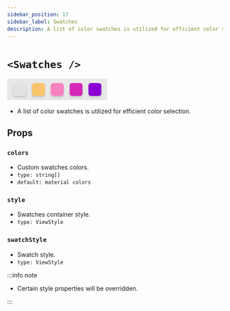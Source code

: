 ```yaml
---
sidebar_position: 17
sidebar_label: Swatches
description: A list of color swatches is utilized for efficient color selection.
---
```


# `<Swatches />`

![swatches](../../../images/swatches.png)

- A list of color swatches is utilized for efficient color selection.

## Props

### `colors`

- Custom swatches colors.
- `type: string[]`
- `default: material colors`

### `style`

- Swatches container style.
- `type: ViewStyle`

### `swatchStyle`

- Swatch style.
- `type: ViewStyle`

:::info note

- Certain style properties will be overridden.

:::
